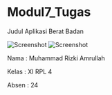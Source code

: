 # Modul7_Tugas

Judul Aplikasi Berat Badan

![Screenshot](https://cloud.githubusercontent.com/assets/22188487/20476184/33aaf6cc-b002-11e6-8a72-b8d37d9a5e22.JPG)
![Screenshot](https://cloud.githubusercontent.com/assets/22188487/20476183/33a8ceec-b002-11e6-87f8-f3dcc763a195.JPG)

Nama  : Muhammad Rizki Amrullah

Kelas : XI RPL 4

Absen : 24
